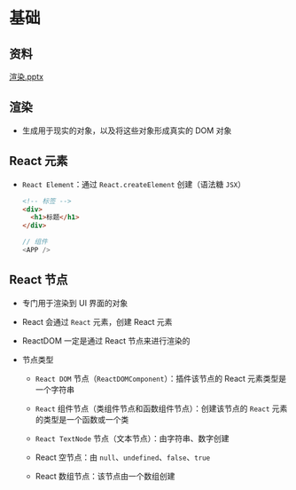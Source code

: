 # 基础

## 资料

[渲染.pptx](file/渲染_LsDu6OMXsv.pptx)

## 渲染

  - 生成用于现实的对象，以及将这些对象形成真实的 DOM 对象

## React 元素

  - `React Element`：通过 `React.createElement` 创建（语法糖 `JSX`）

    ```html
    <!-- 标签 -->
    <div>
      <h1>标题</h1>
    </div>
    ```

    ```js
    // 组件
    <APP />
    ```

## React 节点

  - 专门用于渲染到 UI 界面的对象

  - React 会通过 `React` 元素，创建 React 元素

  - ReactDOM 一定是通过 React 节点来进行渲染的

  - 节点类型

      - `React DOM` 节点（`ReactDOMComponent`）：插件该节点的 React 元素类型是一个字符串

      - `React` 组件节点（类组件节点和函数组件节点）：创建该节点的 `React` 元素的类型是一个函数或一个类

      - `React TextNode` 节点（文本节点）：由字符串、数字创建

      - React 空节点：由 `null`、`undefined`、`false`、`true`

      - React 数组节点：该节点由一个数组创建
